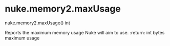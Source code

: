 # nuke.memory2.maxUsage
nuke.memory2.maxUsage()  int

Reports the maximum memory usage Nuke will aim to use. :return: int bytes maximum usage